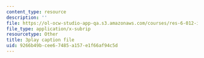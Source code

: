 ```yaml
---
content_type: resource
description: ''
file: https://ol-ocw-studio-app-qa.s3.amazonaws.com/courses/res-6-012-introduction-to-probability-spring-2018/9266b49bcee67485a157e1f66af94c5d_1uW3qMFA9Ho.srt
file_type: application/x-subrip
resourcetype: Other
title: 3play caption file
uid: 9266b49b-cee6-7485-a157-e1f66af94c5d
---
```


